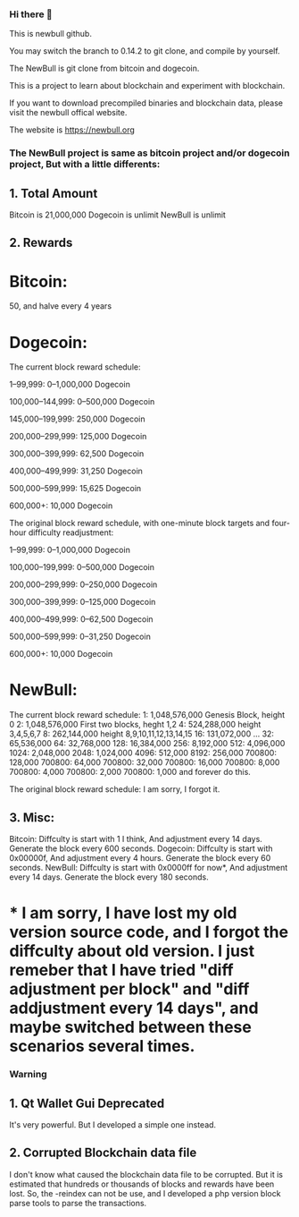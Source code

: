 ### Hi there 👋

This is newbull github.

You may switch the branch to 0.14.2 to git clone, and compile by yourself.

The NewBull is git clone from bitcoin and dogecoin.

This is a project to learn about blockchain and experiment with blockchain.

If you want to download precompiled binaries and blockchain data, please visit the newbull offical website.

The website is https://newbull.org


### The NewBull project is same as bitcoin project and/or dogecoin project, But with a little differents:

## 1. Total Amount
Bitcoin is 21,000,000
Dogecoin is unlimit
NewBull is unlimit

## 2. Rewards
# Bitcoin: 
50, and halve every 4 years

# Dogecoin: 
The current block reward schedule:

1–99,999: 0–1,000,000 Dogecoin

100,000–144,999: 0–500,000 Dogecoin

145,000–199,999: 250,000 Dogecoin

200,000–299,999: 125,000 Dogecoin

300,000–399,999: 62,500 Dogecoin

400,000–499,999: 31,250 Dogecoin

500,000–599,999: 15,625 Dogecoin

600,000+: 10,000 Dogecoin

The original block reward schedule, with one-minute block targets and four-hour difficulty readjustment:

1–99,999: 0–1,000,000 Dogecoin

100,000–199,999: 0–500,000 Dogecoin

200,000–299,999: 0–250,000 Dogecoin

300,000–399,999: 0–125,000 Dogecoin

400,000–499,999: 0–62,500 Dogecoin

500,000–599,999: 0–31,250 Dogecoin

600,000+: 10,000 Dogecoin

# NewBull:
The current block reward schedule:
1:	      1,048,576,000       Genesis Block, height 0
2:      	1,048,576,000       First two blocks, heght 1,2
4:	      524,288,000         height 3,4,5,6,7
8:	      262,144,000         height 8,9,10,11,12,13,14,15
16:     	131,072,000         ...
32:     	65,536,000
64:     	32,768,000
128:    	16,384,000
256:    	8,192,000
512:	    4,096,000
1024:   	2,048,000
2048:	    1,024,000
4096:	    512,000
8192:	    256,000
700800: 	128,000
700800:	  64,000
700800: 	32,000
700800: 	16,000
700800:	  8,000
700800:	  4,000
700800:	  2,000
700800:	  1,000               and forever do this.

The original block reward schedule:
I am sorry, I forgot it.


## 3. Misc:
Bitcoin: Diffculty is start with 1 I think, And adjustment every 14 days. Generate the block every 600 seconds.
Dogecoin: Diffculty is start with 0x00000f, And adjustment every 4 hours. Generate the block every 60 seconds.
NewBull: Diffculty is start with 0x0000ff for now*, And adjustment every 14 days. Generate the block every 180 seconds.
# * I am sorry, I have lost my old version source code, and I forgot the diffculty about old version. I just remeber that I have tried "diff adjustment per block" and "diff addjustment every 14 days", and maybe switched between these scenarios several times.

### Warning

## 1. Qt Wallet Gui Deprecated

It's very powerful. But I developed a simple one instead.

## 2. Corrupted Blockchain data file

I don't know what caused the blockchain data file to be corrupted. But it is estimated that hundreds or thousands of blocks and rewards have been lost.
So, the -reindex can not be use, and I developed a php version block parse tools to parse the transactions.
<!--
**newbull/newbull** is a ✨ _special_ ✨ repository because its `README.md` (this file) appears on your GitHub profile.

Here are some ideas to get you started:

- 🔭 I’m currently working on ...
- 🌱 I’m currently learning ...
- 👯 I’m looking to collaborate on ...
- 🤔 I’m looking for help with ...
- 💬 Ask me about ...
- 📫 How to reach me: ...
- 😄 Pronouns: ...
- ⚡ Fun fact: ...
-->
